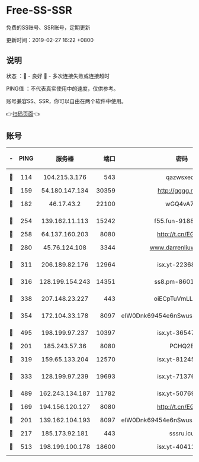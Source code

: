 # Free-SS-SSR

免费的SS账号、SSR账号，定期更新

更新时间：2019-02-27 16:22 +0800

## 说明

状态     ：🙂 - 良好 🙁 - 多次连接失败或连接超时

PING值   ：不代表真实使用中的速度，仅供参考。

账号兼容SS、SSR，你可以自由在两个软件中使用。

👉[扫码页面](https://liesauer.github.io/free-ss-ssr.github.io/)👈

## 账号

|-|PING|服务器|端口|密码|加密方式|区域|
|:----:|:----:|:-----:|-----:|:----:|:----:|:----:|
|🙂|114|104.215.3.176|543|qazwsxedc|aes-256-gcm|JP|
|🙂|159|54.180.147.134|30359|http://gggg.rocks|chacha20|KR|
|🙂|182|46.17.43.2|22100|wGQ4vA7D|aes-256-gcm|RU|
|🙂|254|139.162.11.113|15242|f55.fun-91886429|aes-256-cfb|SG|
|🙂|258|64.137.160.203|8080|http://t.cn/EGJIyrl|rc4-md5|CA|
|🙂|280|45.76.124.108|3344|www.darrenliuwei.com|aes-256-cfb|AU|
|🙂|311|206.189.82.176|12964|isx.yt-22368985|aes-256-cfb|SG|
|🙂|316|128.199.154.243|14351|ss8.pm-86017708|aes-256-cfb|SG|
|🙂|338|207.148.23.227|443|oiECpTuVmLLxk4Ts|aes-256-cfb|US|
|🙂|354|172.104.33.178|8097|eIW0Dnk69454e6nSwuspv9DmS201tQ0D|aes-256-cfb|SG|
|🙂|495|198.199.97.237|10397|isx.yt-36547165|aes-256-cfb|US|
|🙂|201|185.243.57.36|8080|PCHQ2E|rc4-md5|US|
|🙂|319|159.65.133.204|12570|isx.yt-81245321|aes-256-cfb|SG|
|🙂|333|128.199.97.239|19693|isx.yt-71376906|aes-256-cfb|SG|
|🙂|489|162.243.134.187|11782|isx.yt-50769400|aes-256-cfb|US|
|🙁|169|194.156.120.127|8080|http://t.cn/EGJIyrl|rc4-md5|RU|
|🙁|201|139.162.104.193|8097|eIW0Dnk69454e6nSwuspv9DmS201tQ0D|aes-256-cfb|JP|
|🙁|217|185.173.92.181|443|sssru.icu|rc4-md5|RU|
|🙁|513|198.199.100.178|18600|isx.yt-40411480|aes-256-cfb|US|
